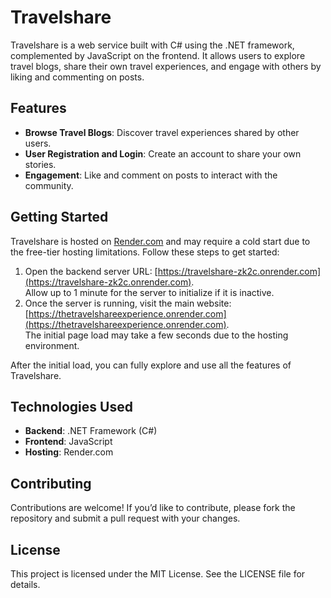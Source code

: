 # Travelshare

Travelshare is a web service built with C# using the .NET framework, complemented by JavaScript on the frontend. It allows users to explore travel blogs, share their own travel experiences, and engage with others by liking and commenting on posts.

## Features
- **Browse Travel Blogs**: Discover travel experiences shared by other users.
- **User Registration and Login**: Create an account to share your own stories.
- **Engagement**: Like and comment on posts to interact with the community.

## Getting Started
Travelshare is hosted on [Render.com](https://render.com) and may require a cold start due to the free-tier hosting limitations. Follow these steps to get started:

1. Open the backend server URL: [https://travelshare-zk2c.onrender.com](https://travelshare-zk2c.onrender.com).  
   Allow up to 1 minute for the server to initialize if it is inactive.
2. Once the server is running, visit the main website: [https://thetravelshareexperience.onrender.com](https://thetravelshareexperience.onrender.com).  
   The initial page load may take a few seconds due to the hosting environment.

After the initial load, you can fully explore and use all the features of Travelshare.

## Technologies Used
- **Backend**: .NET Framework (C#)
- **Frontend**: JavaScript
- **Hosting**: Render.com

## Contributing
Contributions are welcome! If you’d like to contribute, please fork the repository and submit a pull request with your changes.

## License
This project is licensed under the MIT License. See the LICENSE file for details.
